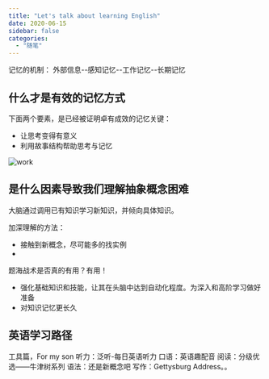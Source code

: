 ```yaml
---
title: "Let's talk about learning English"
date: 2020-06-15
sidebar: false 
categories:
  - "随笔"
---
```


记忆的机制：
外部信息--感知记忆--工作记忆--长期记忆
<!--more-->

## 什么才是有效的记忆方式

下面两个要素，是已经被证明卓有成效的记忆关键：
- 让思考变得有意义
- 利用故事结构帮助思考与记忆

![work](/img/work.jpg)

## 是什么因素导致我们理解抽象概念困难

大脑通过调用已有知识学习新知识，并倾向具体知识。

加深理解的方法：
- 接触到新概念，尽可能多的找实例
- 

题海战术是否真的有用？有用！  
- 强化基础知识和技能，让其在头脑中达到自动化程度。为深入和高阶学习做好准备
- 对知识记忆更长久

## 英语学习路径
工具篇，For my son
听力：泛听-每日英语听力
口语：英语趣配音
阅读：分级优选——牛津树系列
语法：还是新概念吧
写作：Gettysburg Address。。

